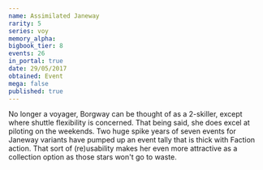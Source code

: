 ```yaml
---
name: Assimilated Janeway
rarity: 5
series: voy
memory_alpha:
bigbook_tier: 8
events: 26
in_portal: true
date: 29/05/2017
obtained: Event
mega: false
published: true
---
```


No longer a voyager, Borgway can be thought of as a 2-skiller, except where shuttle flexibility is concerned. That being said, she does excel at piloting on the weekends. Two huge spike years of seven events for Janeway variants have pumped up an event tally that is thick with Faction action. That sort of (re)usability makes her even more attractive as a collection option as those stars won't go to waste.
